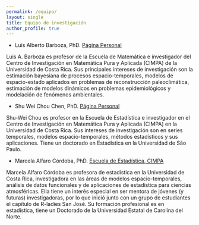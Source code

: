 ```yaml
---
permalink: /equipo/
layout: single
title: Equipo de investigación
author_profile: true
---
```



* Luis Alberto Barboza, PhD. [Página Personal](https://luisbarboza.wordpress.com/)

Luis A. Barboza es profesor de la Escuela de Matemática e investigador del Centro de Investigación en Matemática Pura y Aplicada (CIMPA) de la Universidad de Costa Rica. Sus principales intereses de investigación son la estimación bayesiana de procesos espacio-temporales, modelos de espacio-estado aplicados en problemas de reconstrucción paleoclimática, estimación de modelos dinámicos en problemas epidemiológicos y modelación de fenómenos ambientales. 

* Shu Wei Chou Chen, PhD. [Página Personal](https://shuwei325.github.io/)

Shu-Wei Chou es profesor en la Escuela de Estadística e investigador en el Centro de Investigación en Matemática Pura y Aplicada (CIMPA) en la Universidad de Costa Rica. Sus intereses de investigación son en series temporales, modelos espacio-temporales, métodos estadísticos y sus aplicaciones. Tiene un doctorado en Estadística en la Universidad de São Paulo.

* Marcela Alfaro Córdoba, PhD. [Escuela de Estadística, CIMPA](https://malfaro.netlify.app/)

Marcela Alfaro Córdoba es profesora de estadística en la Universidad de Costa Rica, investigadora en las áreas de modelos espacio-temporales, análisis de datos funcionales y de aplicaciones de estadística para ciencias atmosféricas. Ella tiene un interés especial en ser mentora de jóvenes (y futuras) investigadoras, por lo que inició junto con un grupo de estudiantes el capítulo de R-ladies San José. Su formación profesional es en estadística, tiene un Doctorado de la Universidad Estatal de Carolina del Norte.

